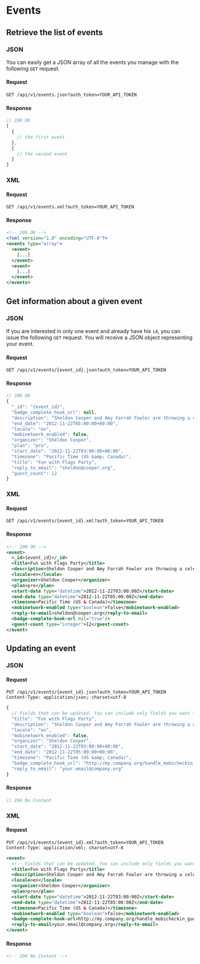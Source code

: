 # Events

## Retrieve the list of events

### JSON

You can easily get a JSON array of all the events you manage with the
following `GET` request.

#### Request
```
GET /api/v1/events.json?auth_token=YOUR_API_TOKEN
```
#### Response
```js
// 200 OK
[
  {
    // the first event
  },
  {
    // the second event
  }
]
```

### XML
#### Request
```
GET /api/v1/events.xml?auth_token=YOUR_API_TOKEN
```
#### Response
```xml
<!-- 200 OK -->
<?xml version="1.0" encoding="UTF-8"?>
<events type="array">
  <event>
    [...]
  </event>
  <event>
    [...]
  </event>
</events>
```

## Get information about a given event

### JSON

If you are interested in only one event and already have his `id`, you can
issue the following `GET` request. You will receive a JSON object representing
your event.

#### Request
```
GET /api/v1/events/{event_id}.json?auth_token=YOUR_API_TOKEN
```
#### Response
```js
// 200 OK
{
  "_id": "{event_id}",
  "badge_complete_hook_url": null,
  "description": "Sheldon Cooper and Amy Farrah Fowler are throwing a celebration party for reaching their tenth watcher.",
  "end_date": "2012-11-22T05:00:00+00:00",
  "locale": "en",
  "mobinetwork_enabled": false,
  "organizer": "Sheldon Cooper",
  "plan": "pro",
  "start_date": "2012-11-22T03:00:00+00:00",
  "timezone": "Pacific Time (US &amp; Canada)",
  "title": "Fun with Flags Party",
  "reply_to_email": "sheldon@cooper.org",
  "guest_count": 12
}
```

### XML
#### Request
```
GET /api/v1/events/{event_id}.xml?auth_token=YOUR_API_TOKEN
```
#### Response
```xml
<!-- 200 OK -->
<event>
  <_id>{event_id}</_id>
  <title>Fun with Flags Party</title>
  <description>Sheldon Cooper and Amy Farrah Fowler are throwing a celebration party for reaching their tenth watcher.</description>
  <locale>en</locale>
  <organizer>Sheldon Cooper</organizer>
  <plan>pro</plan>
  <start-date type="datetime">2012-11-22T03:00:00Z</start-date>
  <end-date type="datetime">2012-11-22T05:00:00Z</end-date>
  <timezone>Pacific Time (US & Canada)</timezone>
  <mobinetwork-enabled type="boolean">false</mobinetwork-enabled>
  <reply-to-email>sheldon@cooper.org</reply-to-email>
  <badge-complete-hook-url nil="true"/>
  <guest-count type="integer">12</guest-count>
</event>
```

## Updating an event

### JSON
#### Request
```
PUT /api/v1/events/{event_id}.json?auth_token=YOUR_API_TOKEN
Content-Type: application/json; charset=utf-8
```
```js
{
  // Fields that can be updated. You can include only fields you want to update.
  "title": "Fun with Flags Party",
  "description": "Sheldon Cooper and Amy Farrah Fowler are throwing a celebration party for reaching their tenth watcher.",
  "locale": "en",
  "mobinetwork_enabled": false,
  "organizer": "Sheldon Cooper",
  "start_date": "2012-11-22T03:00:00+00:00",
  "end_date": "2012-11-22T05:00:00+00:00",
  "timezone": "Pacific Time (US &amp; Canada)",
  "badge_complete_hook_url": "http://my.company.org/handle_mobicheckin_guest_created.json",
  "reply_to_email": "your.email@company.org"
}

```
#### Response
```js
// 204 No Content
```

### XML
#### Request
```
PUT /api/v1/events/{event_id}.xml?auth_token=YOUR_API_TOKEN
Content-Type: application/xml; charset=utf-8
```
```xml
<event>
  <!-- Fields that can be updated. You can include only fields you want to update. -->
  <title>Fun with Flags Party</title>
  <description>Sheldon Cooper and Amy Farrah Fowler are throwing a celebration party for reaching their tenth watcher.</description>
  <locale>en</locale>
  <organizer>Sheldon Cooper</organizer>
  <plan>pro</plan>
  <start-date type="datetime">2012-11-22T03:00:00Z</start-date>
  <end-date type="datetime">2012-11-22T05:00:00Z</end-date>
  <timezone>Pacific Time (US & Canada)</timezone>
  <mobinetwork-enabled type="boolean">false</mobinetwork-enabled>
  <badge-complete-hook-url>http://my.company.org/handle_mobicheckin_guest_created.json</badge-complete-hook-url>
  <reply-to-email>your.email@company.org</reply-to-email>
</event>
```
#### Response
```xml
<!-- 204 No Content -->
```